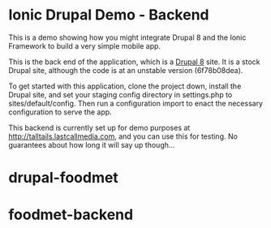 Ionic Drupal Demo - Backend
===========================

This is a demo showing how you might integrate Drupal 8 and the Ionic Framework to build a very simple mobile app.

This is the back end of the application, which is a [Drupal 8](http://drupal.org/project/drupal) site.  It is a stock Drupal site, although the code is at an unstable version (6f78b08dea).

To get started with this application, clone the project down, install the Drupal site, and set your staging config directory in settings.php to sites/default/config.  Then run a configuration import to enact the necessary configuration to serve the app.

This backend is currently set up for demo purposes at http://talltails.lastcallmedia.com, and you can use this for testing.  No guarantees about how long it will say up though...
# drupal-foodmet
# foodmet-backend
